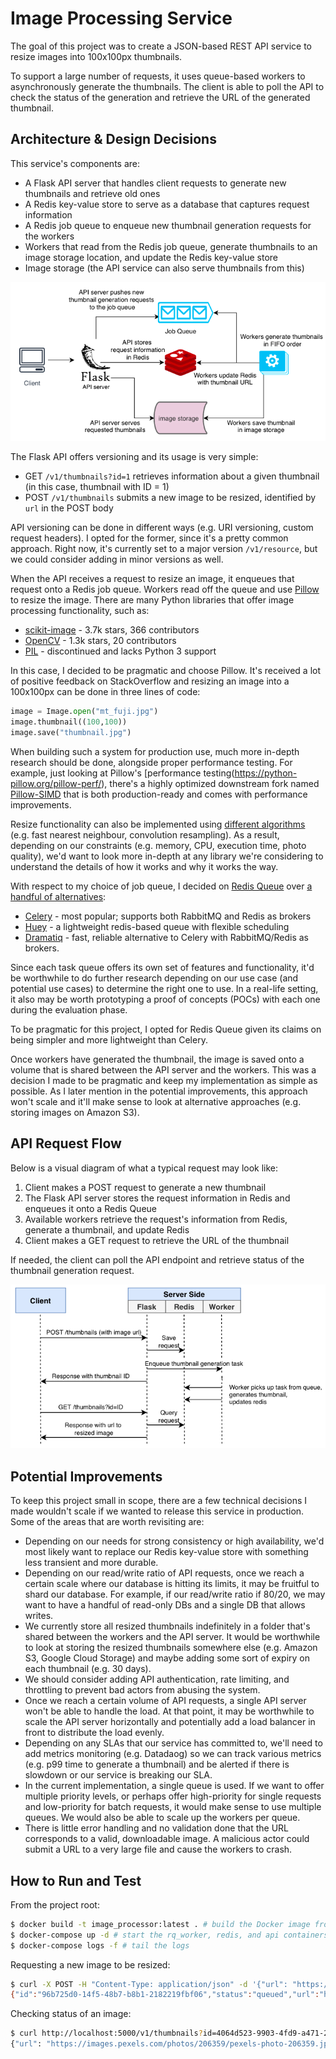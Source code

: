 # Image Processing Service
The goal of this project was to create a JSON-based REST API service to resize images into 100x100px thumbnails.

To support a large number of requests, it uses queue-based workers to asynchronously generate the thumbnails. The client is able to poll the API to check the status of the generation and retrieve the URL of the generated thumbnail.

## Architecture & Design Decisions
This service's components are:
- A Flask API server that handles client requests to generate new thumbnails and retrieve old ones
- A Redis key-value store to serve as a database that captures request information
- A Redis job queue to enqueue new thumbnail generation requests for the workers
- Workers that read from the Redis job queue, generate thumbnails to an image storage location, and update the Redis key-value store
- Image storage (the API service can also serve thumbnails from this)

![architecture diagram](images/architecture_diagram.jpg)

The Flask API offers versioning and its usage is very simple:
- GET `/v1/thumbnails?id=1` retrieves information about a given thumbnail (in this case, thumbnail with ID = 1)
- POST `/v1/thumbnails` submits a new image to be resized, identified by `url` in the POST body

API versioning can be done in different ways (e.g. URI versioning, custom request headers). I opted for the former, since it's a pretty common approach. Right now, it's currently set to a major version `/v1/resource`, but we could consider adding in minor versions as well.

When the API receives a request to resize an image, it enqueues that request onto a Redis job queue. Workers read off the queue and use [Pillow](https://github.com/python-pillow/Pillow) to resize the image. There are many Python libraries that offer image processing functionality, such as:
- [scikit-image](https://github.com/scikit-image/scikit-image) - 3.7k stars, 366 contributors
- [OpenCV](https://github.com/skvark/opencv-python)  - 1.3k stars, 20 contributors
- [PIL](http://www.pythonware.com/products/pil/) - discontinued and lacks Python 3 support

In this case, I decided to be pragmatic and choose Pillow. It's received a lot of positive feedback on StackOverflow and resizing an image into a 100x100px can be done in three lines of code:

```python
image = Image.open("mt_fuji.jpg")
image.thumbnail((100,100))
image.save("thumbnail.jpg")
```

When building such a system for production use, much more in-depth research should be done, alongside proper performance testing. For example, just looking at Pillow's [performance testing(https://python-pillow.org/pillow-perf/), there's a highly optimized downstream fork named [Pillow-SIMD](https://github.com/uploadcare/pillow-simd) that is both production-ready and comes with performance improvements.

Resize functionality can also be implemented using [different algorithms](https://uploadcare.com/blog/the-fastest-image-resize/) (e.g. fast nearest neighbour, convolution resampling). As a result, depending on our constraints (e.g. memory, CPU, execution time, photo quality), we'd want to look more in-depth at any library we're considering to understand the details of how it works and why it works the way. 

With respect to my choice of job queue, I decided on [Redis Queue](https://github.com/rq/rq) over [a handful of alternatives](https://www.fullstackpython.com/task-queues.html):
- [Celery](https://github.com/celery/celery) - most popular; supports both RabbitMQ and Redis as brokers
- [Huey](https://github.com/coleifer/huey) - a lightweight redis-based queue with flexible scheduling
- [Dramatiq](https://github.com/Bogdanp/dramatiq) - fast, reliable alternative to Celery with RabbitMQ/Redis as brokers.

Since each task queue offers its own set of features and functionality, it'd be worthwhile to do further research depending on our use case (and potential use cases) to determine the right one to use. In a real-life setting, it also may be worth prototyping a proof of concepts (POCs) with each one during the evaluation phase.

To be pragmatic for this project, I opted for Redis Queue given its claims on being simpler and more lightweight than Celery.

Once workers have generated the thumbnail, the image is saved onto a volume that is shared between the API server and the workers. This was a decision I made to be pragmatic and keep my implementation as simple as possible. As I later mention in the potential improvements, this approach won't scale and it'll make sense to look at alternative approaches (e.g. storing images on Amazon S3).

## API Request Flow
Below is a visual diagram of what a typical request may look like:

1. Client makes a POST request to generate a new thumbnail
2. The Flask API server stores the request information in Redis and enqueues it onto a Redis Queue
3. Available workers retrieve the request's information from Redis, generate a thumbnail, and update Redis
4. Client makes a GET request to retrieve the URL of the thumbnail

If needed, the client can poll the API endpoint and retrieve status of the thumbnail generation request.

![api request workflow](images/api_request_workflow.jpg)

## Potential Improvements
To keep this project small in scope, there are a few technical decisions I made wouldn't scale if we wanted to release this service in production. Some of the areas that are worth revisiting are:
- Depending on our needs for strong consistency or high availability, we'd most likely want to replace our Redis key-value store with something less transient and more durable.
- Depending on our read/write ratio of API requests, once we reach a certain scale where our database is hitting its limits, it may be fruitful to shard our database. For example, if our read/write ratio if 80/20, we may want to have a handful of read-only DBs and a single DB that allows writes.
- We currently store all resized thumbnails indefinitely in a folder that's shared between the workers and the API server. It would be worthwhile to look at storing the resized thumbnails somewhere else (e.g. Amazon S3, Google Cloud Storage) and maybe adding some sort of expiry on each thumbnail (e.g. 30 days).
- We should consider adding API authentication, rate limiting, and throttling to prevent bad actors from abusing the system.
- Once we reach a certain volume of API requests, a single API server won't be able to handle the load. At that point, it may be worthwhile to scale the API server horizontally and potentially add a load balancer in front to distribute the load evenly.
- Depending on any SLAs that our service has committed to, we'll need to add metrics monitoring (e.g. Datadaog) so we can track various metrics (e.g. p99 time to generate a thumbnail) and be alerted if there is slowdown or our service is breaking our SLA.
- In the current implementation, a single queue is used. If we want to offer multiple priority levels, or perhaps offer high-priority for single requests and low-priority for batch requests, it would make sense to use multiple queues. We would also be able to scale up the workers per queue.
- There is little error handling and no validation done that the URL corresponds to a valid, downloadable image. A malicious actor could submit a URL to a very large file and cause the workers to crash.

## How to Run and Test
From the project root: 

```bash
$ docker build -t image_processor:latest . # build the Docker image from the Dockerfile
$ docker-compose up -d # start the rq_worker, redis, and api containers in the background
$ docker-compose logs -f # tail the logs
```

Requesting a new image to be resized:
```bash
$ curl -X POST -H "Content-Type: application/json" -d '{"url": "https://images.pexels.com/photos/206359/pexels-photo-206359.jpeg"}' http://localhost:5000/v1/thumbnails
{"id":"96b725d0-14f5-48b7-b8b1-2182219fbf06","status":"queued","url":"https://images.pexels.com/photos/206359/pexels-photo-206359.jpeg"}
```

Checking status of an image:
```bash
$ curl http://localhost:5000/v1/thumbnails?id=4064d523-9903-4fd9-a471-2ae167a685bf
{"url": "https://images.pexels.com/photos/206359/pexels-photo-206359.jpeg", "id": "4064d523-9903-4fd9-a471-2ae167a685bf", "status": "completed", "resized_url": "http://localhost:5000/static/4064d523-9903-4fd9-a471-2ae167a685bf.jpeg"}
```